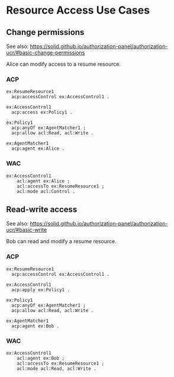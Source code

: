 # Resource Access Use Cases


## Change permissions

See also: https://solid.github.io/authorization-panel/authorization-ucr/#basic-change-permissions

Alice can modify access to a resume resource.

### ACP

```turtle
ex:ResumeResource1
  acp:accessControl ex:AccessControl1 .

ex:AccessControl1
  acp:access ex:Policy1 .

ex:Policy1
  acp:anyOf ex:AgentMatcher1 ;
  acp:allow acl:Read, acl:Write .

ex:AgentMatcher1
  acp:agent ex:Alice .
```

### WAC

```turtle
ex:AccessControl1
    acl:agent ex:Alice ;
    acl:accessTo ex:ResumeResource1 ;
    acl:mode acl:Control .
```


## Read-write access

See also: https://solid.github.io/authorization-panel/authorization-ucr/#basic-write

Bob can read and modify a resume resource.

### ACP

```turtle
ex:ResumeResource1
  acp:accessControl ex:AccessControl1 .

ex:AccessControl1
  acp:apply ex:Policy1 .

ex:Policy1
  acp:anyOf ex:AgentMatcher1 ;
  acp:allow acl:Read, acl:Write .

ex:AgentMatcher1
  acp:agent ex:Bob .
```

### WAC

```turtle
ex:AccessControl1
    acl:agent ex:Bob ;
    acl:accessTo ex:ResumeResource1 ;
    acl:mode acl:Read, acl:Write .
```
